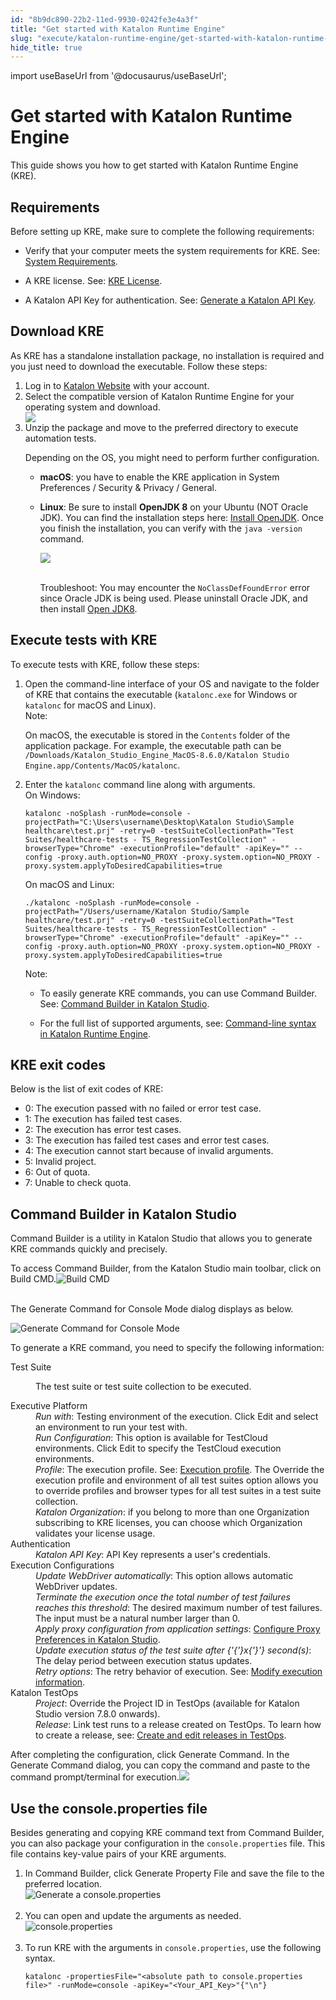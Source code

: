 ```yaml
---
id: "8b9dc890-22b2-11ed-9930-0242fe3e4a3f"
title: "Get started with Katalon Runtime Engine"
slug: "execute/katalon-runtime-engine/get-started-with-katalon-runtime-engine"
hide_title: true
---
```

import useBaseUrl from '@docusaurus/useBaseUrl';


# <a id="id" class="anchor_top_offset"/><a id="ariaid-title1" class="anchor_top_offset"/>Get started with Katalon Runtime Engine

<p xmlns="http://www.w3.org/1999/xhtml" className="p">This guide shows you how to get started with <span className="ph">Katalon Runtime Engine (KRE)</span>.</p> 

## Requirements

<p xmlns="http://www.w3.org/1999/xhtml" className="p">Before setting up <span className="ph">KRE</span>, make sure to complete the following requirements:</p> 
<ul xmlns="http://www.w3.org/1999/xhtml" className="ul"><li className="li"><p className="p">Verify that your computer meets the system requirements for <span className="ph">KRE</span>. See: <a className="xref j-external-link" href="http://docs.katalon.com/display/KD/System+Requirements" target="_blank">System Requirements</a>.</p></li><li className="li"><p className="p"> A <span className="ph">KRE</span> license. See: <a className="xref" href="/docs/administer/katalon-studio-enterprise-and-katalon-runtime-engine-license/license-overview">KRE License</a>.</p></li><li className="li"><p className="p">A Katalon API Key for authentication. See: <a className="xref" href="/docs/administer/settings/katalon-api-key-in-katalon-testops#id_1">Generate a Katalon API Key</a>.</p></li></ul> 

## <a id="task-9832" class="anchor_top_offset"/>Download KRE

<section xmlns="http://www.w3.org/1999/xhtml" className="section context">As KRE has a standalone installation package, no installation is required and you just need to download the executable. Follow these steps:</section> 
<ol xmlns="http://www.w3.org/1999/xhtml" className="ol steps"><li className="li step stepexpand"><span className="ph cmd">Log in to <a className="xref j-external-link" href="https://katalon.com/download" target="_blank">Katalon Website</a> with your account.</span></li><li className="li step stepexpand"><span className="ph cmd">Select the compatible version of <span className="ph">Katalon Runtime Engine</span> for your operating system and download.</span><div className="itemgroup info"><img className="image" width={500} src={useBaseUrl("/26646090-d38f-11ed-ae00-0242cfbc79b5.png")} /></div></li><li className="li step stepexpand"><span className="ph cmd">Unzip the package and move to the preferred directory to execute automation tests.</span><div className="itemgroup info"><p className="p">Depending on the OS, you might need to perform further configuration.</p><ul className="ul"><li className="li">           <p className="p"> <strong className="ph b">macOS</strong>: you have to enable the KRE application in System Preferences / Security &amp; Privacy / General.</p>         </li><li className="li">           <p className="p"> <strong className="ph b">Linux</strong>: Be sure to install <strong className="ph b">OpenJDK 8</strong> on your Ubuntu (NOT Oracle JDK). You can find the installation steps here:  <a className="xref j-external-link" href="http://openjdk.java.net/install/" target="_blank">Install OpenJDK</a>. Once you finish the installation, you can verify with the <code className="ph codeph">java -version</code> command.</p>           <p className="p"> <img className="image" src={useBaseUrl("https://github.com/katalon-studio/docs-images/raw/master/katalon-studio/docs/katalon-studio-for-linux-console-mode/Screen-Shot-2018-02-07-at-11.50.50.png")} /><br /><br />           </p>           Troubleshoot: You may encounter the <code className="ph codeph">NoClassDefFoundError</code> error since Oracle JDK is being used. Please uninstall Oracle JDK, and then install <a className="xref j-external-link" href="http://openjdk.java.net/install/" target="_blank">Open JDK8</a>.         </li></ul></div></li></ol> 

## <a id="task-7433" class="anchor_top_offset"/>Execute tests with KRE

<section xmlns="http://www.w3.org/1999/xhtml" className="section context">To execute tests with KRE, follow these steps:</section> 
<ol xmlns="http://www.w3.org/1999/xhtml" className="ol steps"><li className="li step stepexpand"><span className="ph cmd">Open the command-line interface of your OS and navigate to the folder of KRE that contains the executable (<code className="ph codeph">katalonc.exe</code> for Windows or <code className="ph codeph">katalonc</code> for macOS and Linux).</span><div className="itemgroup info"><div className="note note note_note"><span className="note__title">Note:</span> <p className="p">On macOS, the executable is stored in the <code className="ph codeph">Contents</code> folder of the application package. For example, the executable path can be <code className="ph codeph">/Downloads/Katalon_Studio_Engine_MacOS-8.6.0/Katalon Studio Engine.app/Contents/MacOS/katalonc</code>.</p></div></div></li><li className="li step stepexpand"><span className="ph cmd">Enter the <code className="ph codeph">katalonc</code> command line along with arguments.</span><div className="itemgroup info"><div className="p">On Windows: <pre className="pre codeblock sh"><code>katalonc -noSplash -runMode=console -projectPath="C:\Users\username\Desktop\Katalon Studio\Sample healthcare\test.prj" -retry=0 -testSuiteCollectionPath="Test Suites/healthcare-tests - TS_RegressionTestCollection" -browserType="Chrome" -executionProfile="default" -apiKey="" --config -proxy.auth.option=NO_PROXY -proxy.system.option=NO_PROXY -proxy.system.applyToDesiredCapabilities=true</code></pre></div><div className="p">On macOS and Linux:<pre className="pre codeblock sh"><code>./katalonc -noSplash -runMode=console -projectPath="/Users/username/Katalon Studio/Sample healthcare/test.prj" -retry=0 -testSuiteCollectionPath="Test Suites/healthcare-tests - TS_RegressionTestCollection" -browserType="Chrome" -executionProfile="default" -apiKey="" --config -proxy.auth.option=NO_PROXY -proxy.system.option=NO_PROXY -proxy.system.applyToDesiredCapabilities=true</code></pre></div><div className="note note note_note"><span className="note__title">Note:</span> <ul className="ul"><li className="li"><p className="p">To easily generate KRE commands, you can use Command Builder. See: <a className="xref" href="/docs/execute/katalon-runtime-engine/get-started-with-katalon-runtime-engine#id_10">Command Builder in <span className="ph">Katalon Studio</span></a>.</p></li><li className="li"><p className="p">For the full list of supported arguments, see: <a className="xref" href="/docs/execute/katalon-runtime-engine/command-line-syntax-in-katalon-runtime-engine">Command-line syntax in Katalon Runtime Engine</a>.</p></li></ul></div></div></li></ol> 

## <a id="concept-9117" class="anchor_top_offset"/>KRE exit codes

<p xmlns="http://www.w3.org/1999/xhtml" className="p">Below is the list of exit codes of KRE:</p> 
<ul xmlns="http://www.w3.org/1999/xhtml" className="ul"><li className="li">0: The execution passed with no failed or error test case.</li><li className="li">1: The execution has failed test cases.</li><li className="li">2: The execution has error test cases.</li><li className="li">3: The execution has failed test cases and error test cases.</li><li className="li">4: The execution cannot start because of invalid arguments.</li><li className="li"> 5: Invalid project. </li><li className="li"> 6: Out of quota. </li><li className="li"> 7: Unable to check quota. </li></ul> 

## <a id="id_10" class="anchor_top_offset"/>Command Builder in <span xmlns="http://www.w3.org/1999/xhtml" className="ph">Katalon Studio</span> 

<p xmlns="http://www.w3.org/1999/xhtml" className="p">Command Builder is a utility in <span className="ph">Katalon Studio</span> that allows you to generate <span className="ph">KRE</span> commands quickly and precisely.</p> 
<p xmlns="http://www.w3.org/1999/xhtml" className="p">To access Command Builder, from the <span className="ph">Katalon Studio</span> main toolbar, click on <span className="ph uicontrol">Build CMD</span>.<img className="image" src={useBaseUrl("https://github.com/katalon-studio/docs-images/raw/master/katalon-studio/docs/console-mode-execution/command%20builder.png")} alt="Build CMD" /><br /><br /></p> 
<p xmlns="http://www.w3.org/1999/xhtml" className="p">The <span className="ph uicontrol">Generate Command for Console Mode</span> dialog displays as below.</p> 
<p xmlns="http://www.w3.org/1999/xhtml" className="p"><img className="image" width={500} src={useBaseUrl("/9ecafdc0-bcd6-11ed-825f-0242cfbc79b5.png")} alt="Generate Command for Console Mode" /></p> 
<p xmlns="http://www.w3.org/1999/xhtml" className="p">To generate a <span className="ph">KRE</span> command, you need to specify the following information:</p> 
<div xmlns="http://www.w3.org/1999/xhtml" className="p"><dl className="dl"><dt className="dt dlterm">Test Suite</dt><dd className="dd"><p className="p">The test suite or test suite collection to be executed.</p></dd><dt className="dt dlterm">Executive Platform</dt><dd className="dd"><em className="ph i">Run with</em>: Testing environment of the execution. Click <span className="ph uicontrol">Edit</span> and select an environment to run your test with.</dd><dd className="dd ddexpand"><em className="ph i">Run Configuration</em>: This option is available for <span className="ph">TestCloud</span> environments. Click <span className="ph uicontrol">Edit</span> to specify the <span className="ph">TestCloud</span> execution environments.</dd><dd className="dd ddexpand"><em className="ph i">Profile</em>: The execution profile. See: <a className="xref" href="/docs/create-tests/data-driven-testing/execution-profile">Execution profile</a>. The <span className="ph uicontrol">Override the execution profile and environment of all test suites</span> option allows you to override profiles and browser types for all test suites in a test suite collection.</dd><dd className="dd ddexpand"><em className="ph i">Katalon Organization</em>: if you belong to more than one Organization subscribing to <span className="ph">KRE</span> licenses, you can choose which Organization validates your license usage.</dd><dt className="dt dlterm">Authentication</dt><dd className="dd"><em className="ph i">Katalon API Key</em>: API Key represents a user's credentials. </dd><dt className="dt dlterm">Execution Configurations</dt><dd className="dd"><em className="ph i">Update WebDriver automatically</em>: This option allows automatic WebDriver updates.</dd><dd className="dd ddexpand"><em className="ph i">Terminate the execution once the total number of test failures reaches this threshold</em>: The desired maximum number of test failures. The input must be a natural number larger than 0.</dd><dd className="dd ddexpand"><em className="ph i">Apply proxy configuration from application settings</em>: <a className="xref" href="/docs/get-started/set-up-your-workspace/katalon-studio-preferences/configure-proxy-preferences-in-katalon-studio">Configure Proxy Preferences in <span className="ph">Katalon Studio</span></a>.</dd><dd className="dd ddexpand"><em className="ph i">Update execution status of the test suite after {'{'}x{'}'} second(s)</em>: The delay period between execution status updates.</dd><dd className="dd ddexpand"> <em className="ph i">Retry options</em>: The retry behavior of execution. See: <a className="xref" href="/docs/execute/execute-tests-with-katalon-studio/execute-dynamic-test-suites-in-katalon-studio#id_2">Modify execution information</a>.</dd><dt className="dt dlterm">Katalon TestOps</dt><dd className="dd"><em className="ph i">Project</em>: Override the Project ID in <span className="ph">TestOps</span> (available for <span className="ph">Katalon Studio</span> version 7.8.0 onwards).</dd><dd className="dd ddexpand"><em className="ph i">Release</em>: Link test runs to a release created on <span className="ph">TestOps</span>. To learn how to create a release, see: <a className="xref" href="/docs/plan/create-and-edit-releases-in-testops">Create and edit releases in TestOps</a>. </dd></dl></div>
<p xmlns="http://www.w3.org/1999/xhtml" className="p">After completing the configuration, click <span className="ph uicontrol">Generate Command</span>. In the <span className="ph uicontrol">Generate Command</span> dialog, you can copy the command and paste to the command prompt/terminal for execution.<img className="image" width={500} src={useBaseUrl("/5a8f7ac0-3331-11ed-9930-0242fe3e4a3f.png")} /></p> 

## <a id="task-2195" class="anchor_top_offset"/>Use the console.properties file

<section xmlns="http://www.w3.org/1999/xhtml" className="section context">Besides generating and copying <span className="ph">KRE</span> command text from Command Builder, you can also package your configuration in the <code className="ph codeph">console.properties</code> file. This file contains key-value pairs of your <span className="ph">KRE</span> arguments.</section> 
<ol xmlns="http://www.w3.org/1999/xhtml" className="ol steps"><li className="li step stepexpand"><span className="ph cmd">In Command Builder, click <span className="ph uicontrol">Generate Property File</span> and save the file to the preferred location.</span><div className="itemgroup info"><img className="image" src={useBaseUrl("https://github.com/katalon-studio/docs-images/raw/master/katalon-studio/docs/console-mode-execution/console-properties.png")} alt="Generate a console.properties" /><br /><br /></div></li><li className="li step stepexpand"><span className="ph cmd">You can open and update the arguments  as needed.</span><div className="itemgroup info"><img className="image" src={useBaseUrl("https://github.com/katalon-studio/docs-images/raw/master/katalon-studio/docs/console-mode-execution/console.properties-file.png")} alt="console.properties" /><br /><br /></div></li><li className="li step stepexpand"><span className="ph cmd">To run <span className="ph">KRE</span> with the arguments in <code className="ph codeph">console.properties</code>, use the following syntax.</span><div className="itemgroup info"><pre className="pre codeblock"><code>katalonc -propertiesFile="&lt;absolute path to console.properties file&gt;" -runMode=console -apiKey="&lt;Your_API_Key&gt;"{"\n"}</code></pre></div></li></ol> 
